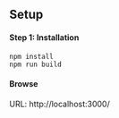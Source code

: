 ## Setup

#### Step 1: Installation
```
npm install
npm run build
```

#### Browse
URL: http://localhost:3000/
